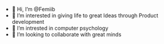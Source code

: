 - 👋 Hi, I’m @Femiib
- 👀 I’m interested in giving life to great Ideas through Product development
- 🌱 I’m intrested in computer psychology
- 💞️ I’m looking to collaborate with great minds
<!--- - 📫 How to reach me ... --->

<!---
Femiib/Femiib is a ✨ special ✨ repository because its `README.md` (this file) appears on your GitHub profile.
You can click the Preview link to take a look at your changes.
--->
